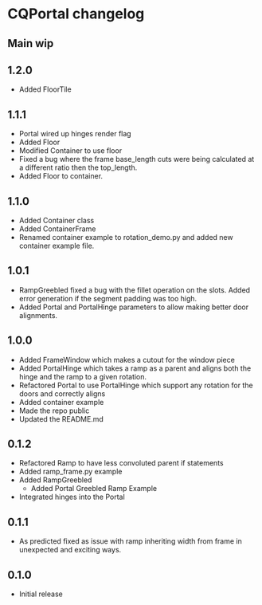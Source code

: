 # CQPortal changelog

## Main wip
## 1.2.0
* Added FloorTile

## 1.1.1
* Portal wired up hinges render flag
* Added Floor
* Modified Container to use floor
* Fixed a bug where the frame base_length cuts were being calculated at a different ratio then the top_length.
* Added Floor to container.

## 1.1.0
* Added Container class
* Added ContainerFrame
* Renamed container example to rotation_demo.py and added new container example file.

## 1.0.1
* RampGreebled fixed a bug with the fillet operation on the slots. Added error generation if the segment padding was too high.
* Added Portal and PortalHinge parameters to allow making better door alignments.

## 1.0.0
* Added FrameWindow which makes a cutout for the window piece
* Added PortalHinge which takes a ramp as a parent and aligns both the hinge and the ramp to a given rotation.
* Refactored Portal to use PortalHinge which support any rotation for the doors and correctly aligns
* Added container example
* Made the repo public
* Updated the README.md

## 0.1.2
* Refactored Ramp to have less convoluted parent if statements
* Added ramp_frame.py example
* Added RampGreebled
  * Added Portal Greebled Ramp Example
* Integrated hinges into the Portal

## 0.1.1
* As predicted fixed as issue with ramp inheriting width from frame in unexpected and exciting ways.

## 0.1.0
* Initial release